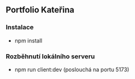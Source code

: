 ## Portfolio Kateřina

### Instalace
- npm install

### Rozběhnutí lokálního serveru
- npm run client:dev (poslouchá na portu 5173)
